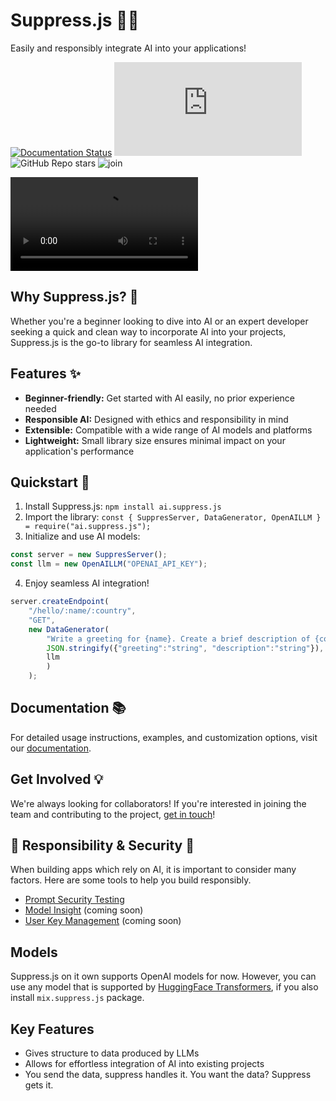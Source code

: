 # Suppress.js 🤖🚀

Easily and responsibly integrate AI into your applications!

[![Documentation Status](https://readthedocs.org/projects/suppressjs/badge/?version=latest)](https://suppressjs.readthedocs.io/en/latest/?badge=latest)
![npm](https://img.shields.io/npm/v/ai.suppress.js)
![GitHub Repo stars](https://img.shields.io/github/stars/velocitatem/suppress?style=social)
![join](https://img.shields.io/badge/Join!-looking%20for%20colaborators-critical)

![Demo](https://user-images.githubusercontent.com/60182044/221430021-200e982f-a66e-4de0-aed9-c99c36788538.mp4)

## Why Suppress.js? 🤔

Whether you're a beginner looking to dive into AI or an expert developer seeking a quick and clean way to incorporate AI into your projects, Suppress.js is the go-to library for seamless AI integration.

## Features ✨

- **Beginner-friendly:** Get started with AI easily, no prior experience needed
- **Responsible AI:** Designed with ethics and responsibility in mind
- **Extensible:** Compatible with a wide range of AI models and platforms
- **Lightweight:** Small library size ensures minimal impact on your application's performance

## Quickstart 🏁

1. Install Suppress.js: `npm install ai.suppress.js`
2. Import the library: `const { SuppresServer, DataGenerator, OpenAILLM } = require("ai.suppress.js");`
3. Initialize and use AI models:

```javascript
const server = new SuppresServer();
const llm = new OpenAILLM("OPENAI_API_KEY");
```

4. Enjoy seamless AI integration!

```javascript
server.createEndpoint(
    "/hello/:name/:country",
    "GET",
    new DataGenerator(
        "Write a greeting for {name}. Create a brief description of {country}, in which the user lives.",
        JSON.stringify({"greeting":"string", "description":"string"}),
        llm
        )
    );
```
## Documentation 📚

For detailed usage instructions, examples, and customization options, visit our [documentation](https://suppressjs.readthedocs.io/en/latest/).

## Get Involved 💡

We're always looking for collaborators! If you're interested in joining the team and contributing to the project, [get in touch](https://github.com/velocitatem/suppress/issues/new?assignees=&labels=&template=feature_request.md&title=)!


## 🚨 Responsibility & Security 🚨
When building apps which rely on AI, it is important to consider many factors. Here are some tools to help you build responsibly.
+ [Prompt Security Testing](https://github.com/velocitatem/llm-cross-prompt-scripting)
+ [Model Insight](https://github.com/velocitatem/InsightLink) (coming soon)
+ [User Key Management](https://github.com/velocitatem/omni) (coming soon)

## Models
Suppress.js on it own supports OpenAI models for now. However, you can use any model that is supported by [HuggingFace Transformers](https://huggingface.co/transformers/), if you also install `mix.suppress.js` package.
## Key Features
* Gives structure to data produced by LLMs
* Allows for effortless integration of AI into existing projects
* You send the data, suppress handles it. You want the data? Suppress gets it.
